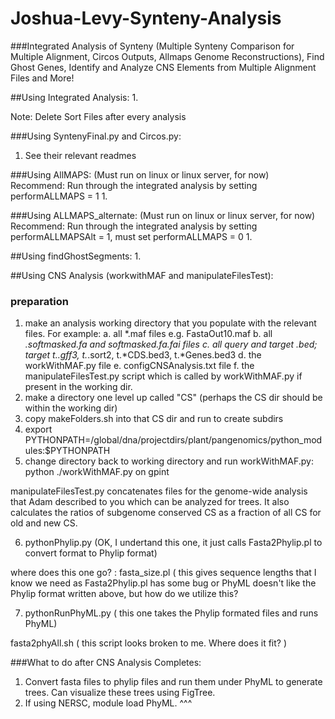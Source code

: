 # Joshua-Levy-Synteny-Analysis
###Integrated Analysis of Synteny (Multiple Synteny Comparison for Multiple Alignment, Circos Outputs, Allmaps Genome Reconstructions), Find Ghost Genes, Identify and Analyze CNS Elements from Multiple Alignment Files and More!


##Using Integrated Analysis:
1. 


Note: Delete Sort Files after every analysis

###Using SyntenyFinal.py and Circos.py:
1. See their relevant readmes

###Using AllMAPS: (Must run on linux or linux server, for now)
Recommend: Run through the integrated analysis by setting performALLMAPS = 1
1. 


###Using ALLMAPS_alternate: (Must run on linux or linux server, for now)
Recommend: Run through the integrated analysis by setting performALLMAPSAlt = 1, must set performALLMAPS = 0
1. 

##Using findGhostSegments:
1. 



##Using CNS Analysis (workwithMAF and manipulateFilesTest):

### preparation
1.  make an analysis working directory that you populate with the relevant files.  For example:
a. all *.maf files e.g. FastaOut10.maf
b. all *.softmasked.fa and softmasked.fa.fai files
c. all query and target *.bed; target t.*.gff3, t.*.sort2, t.*CDS.bed3, t.*Genes.bed3
d. the workWithMAF.py file
e. configCNSAnalysis.txt file
f. the manipulateFilesTest.py script which is called by  workWithMAF.py if present in the working dir.
2.  make a directory one level up called "CS" (perhaps the CS dir should be within the working dir)
3. copy makeFolders.sh into that CS dir and run to create subdirs
4. export PYTHONPATH=/global/dna/projectdirs/plant/pangenomics/python_modules:$PYTHONPATH
5. change directory back to working directory and run workWithMAF.py: python ./workWithMAF.py on gpint

 

manipulateFilesTest.py concatenates files for the genome-wide analysis that Adam described to you which can be analyzed for trees.  It also calculates the ratios of subgenome conserved CS as a fraction of all CS for old and new CS.

6.  pythonPhylip.py (OK, I undertand this one, it just calls Fasta2Phylip.pl to convert format to Phylip format)

where does this one go? :   fasta_size.pl ( this gives sequence lengths that I know we need as Fasta2Phylip.pl has some bug or PhyML doesn't like the Phylip format written above, but how do we utilize this?

7.  pythonRunPhyML.py ( this one takes the Phylip formated files and runs PhyML)

fasta2phyAll.sh ( this script looks broken to me. Where does it fit? )
  
  
  
###What to do after CNS Analysis Completes:
1. Convert fasta files to phylip files and run them under PhyML to generate trees. Can visualize these trees using FigTree.
2. If using NERSC, module load PhyML. ^^^

